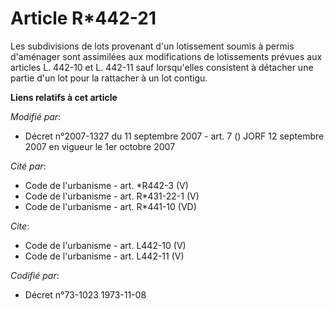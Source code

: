 # Article R*442-21

Les subdivisions de lots provenant d'un lotissement soumis à permis d'aménager sont assimilées aux modifications de
lotissements prévues aux articles L. 442-10 et L. 442-11 sauf lorsqu'elles consistent à détacher une partie d'un lot pour la
rattacher à un lot contigu.

**Liens relatifs à cet article**

_Modifié par_:

  - Décret n°2007-1327 du 11 septembre 2007 - art. 7 () JORF 12 septembre 2007 en vigueur le 1er octobre 2007

_Cité par_:

  - Code de l'urbanisme - art. *R442-3 (V)
  - Code de l'urbanisme - art. R*431-22-1 (V)
  - Code de l'urbanisme - art. R*441-10 (VD)

_Cite_:

  - Code de l'urbanisme - art. L442-10 (V)
  - Code de l'urbanisme - art. L442-11 (V)

_Codifié par_:

  - Décret n°73-1023 1973-11-08
